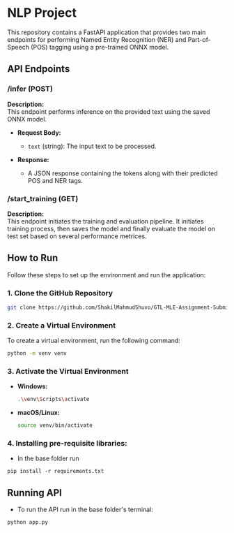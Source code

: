 # NLP Project

This repository contains a FastAPI application that provides two main endpoints for performing Named Entity Recognition (NER) and Part-of-Speech (POS) tagging using a pre-trained ONNX model.

## API Endpoints

### **/infer (POST)**

**Description:**  
This endpoint performs inference on the provided text using the saved ONNX model.

- **Request Body:**
  - `text` (string): The input text to be processed.

- **Response:**
  - A JSON response containing the tokens along with their predicted POS and NER tags.

### **/start_training (GET)**

**Description:**  
This endpoint initiates the training and evaluation pipeline. It initiates training process, then saves the model and finally evaluate the model on test set based on several performance metrices.


## How to Run

Follow these steps to set up the environment and run the application:

### 1. Clone the GitHub Repository

```bash
git clone https://github.com/ShakilMahmudShuvo/GTL-MLE-Assignment-Submission.git
```
### 2. Create a Virtual Environment

To create a virtual environment, run the following command:

```bash
python -m venv venv
```
### 3. Activate the Virtual Environment

- **Windows:**

  ```bash
  .\venv\Scripts\activate
  ```
- **macOS/Linux:**

  ```bash
  source venv/bin/activate
  ```
### 4. Installing pre-requisite libraries:
  - In the base folder run 
```
pip install -r requirements.txt
```
## Running API
* To run the API run in the base folder's terminal:
```
python app.py
```

